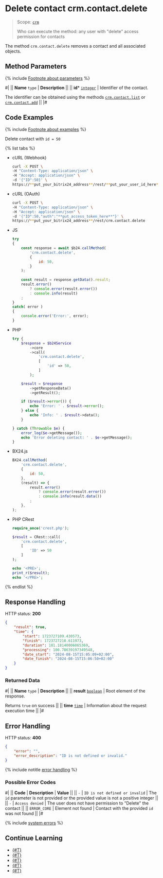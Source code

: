# Delete contact crm.contact.delete

> Scope: [`crm`](../../scopes/permissions.md)
>
> Who can execute the method: any user with "delete" access permission for contacts

The method `crm.contact.delete` removes a contact and all associated objects.

## Method Parameters

{% include [Footnote about parameters](../../../_includes/required.md) %}

#|
|| **Name**
`type` | **Description** ||
|| **id***
[`integer`][1] | Identifier of the contact.

The identifier can be obtained using the methods [`crm.contact.list`](crm-contact-list.md) or [`crm.contact.add`](crm-contact-add.md) ||
|#

## Code Examples

{% include [Footnote about examples](../../../_includes/examples.md) %}

Delete contact with `id = 50`

{% list tabs %}

- cURL (Webhook)

    ```bash
    curl -X POST \
    -H "Content-Type: application/json" \
    -H "Accept: application/json" \
    -d '{"ID":50}' \
    https://**put_your_bitrix24_address**/rest/**put_your_user_id_here**/**put_your_webhook_here**/crm.contact.delete
    ```

- cURL (OAuth)

    ```bash
    curl -X POST \
    -H "Content-Type: application/json" \
    -H "Accept: application/json" \
    -d '{"ID":50,"auth":"**put_access_token_here**"}' \
    https://**put_your_bitrix24_address**/rest/crm.contact.delete
    ```

- JS

    ```js
    try
    {
        const response = await $b24.callMethod(
            'crm.contact.delete',
            {
                id: 50,
            }
        );
        
        const result = response.getData().result;
        result.error()
            ? console.error(result.error())
            : console.info(result)
        ;
    }
    catch( error )
    {
        console.error('Error:', error);
    }
    ```

- PHP

    ```php
    try {
        $response = $b24Service
            ->core
            ->call(
                'crm.contact.delete',
                [
                    'id' => 50,
                ]
            );
    
        $result = $response
            ->getResponseData()
            ->getResult();
    
        if ($result->error()) {
            echo 'Error: ' . $result->error();
        } else {
            echo 'Info: ' . $result->data();
        }
    
    } catch (Throwable $e) {
        error_log($e->getMessage());
        echo 'Error deleting contact: ' . $e->getMessage();
    }
    ```

- BX24.js

    ```js
    BX24.callMethod(
        'crm.contact.delete',
        {
            id: 50,
        },
        (result) => {
            result.error()
                ? console.error(result.error())
                : console.info(result.data())
            ;
        },
    );
    ```

- PHP CRest

    ```php
    require_once('crest.php');

    $result = CRest::call(
        'crm.contact.delete',
        [
            'ID' => 50
        ]
    );

    echo '<PRE>';
    print_r($result);
    echo '</PRE>';
    ```

{% endlist %}

## Response Handling

HTTP status: **200**

```json
{
    "result": true,
    "time": {
        "start": 1723727109.430573,
        "finish": 1723727210.611973,
        "duration": 101.18140006065369,
        "processing": 100.78639197349548,
        "date_start": "2024-08-15T15:05:09+02:00",
        "date_finish": "2024-08-15T15:06:50+02:00"
    }
}
```

### Returned Data

#|
|| **Name**
`type` | **Description** ||
|| **result**
[`boolean`][1] | Root element of the response.

Returns `true` on success ||
|| **time**
[`time`](../../data-types.md#time) | Information about the request execution time ||
|#

## Error Handling

HTTP status: **400**

```json
{
    "error": "",
    "error_description": "ID is not defined or invalid."
}
```

{% include notitle [error handling](../../../_includes/error-info.md) %}

### Possible Error Codes

#|
|| **Code** | **Description** | **Value** ||
|| `-`     | `ID is not defined or invalid` | The `id` parameter is not provided or the provided value is not a positive integer ||
|| `-`     | `Access denied` | The user does not have permission to "Delete" the contact ||
|| `ERROR_CORE` | Element not found | Contact with the provided `id` was not found ||
|#

{% include [system errors](./../../../_includes/system-errors.md) %}

## Continue Learning

- [{#T}](./crm-contact-add.md)
- [{#T}](./crm-contact-update.md)
- [{#T}](./crm-contact-get.md)
- [{#T}](./crm-contact-list.md)
- [{#T}](./crm-contact-fields.md)

[1]: ../../data-types.md